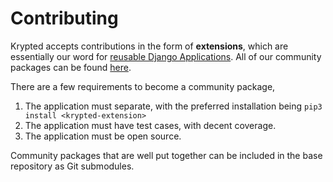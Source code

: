 # Contributing
Krypted accepts contributions in the form of **extensions**, which are essentially our word for [reusable Django Applications](https://docs.djangoproject.com/en/2.2/intro/reusable-apps/). All of our community packages can be found [here](../features/community_extensions/index).

There are a few requirements to become a community package,
1. The application must separate, with the preferred installation being `pip3 install <krypted-extension>`
2. The application must have test cases, with decent coverage. 
3. The application must be open source.

Community packages that are well put together can be included in the base repository as Git submodules.
